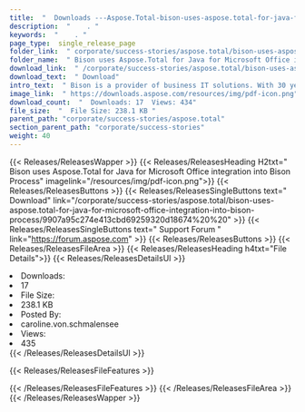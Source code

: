 ```yaml
---
title:  "  Downloads ---Aspose.Total-bison-uses-aspose.total-for-java-for-microsoft-office-integration-into-bison-process . " 
description:  "    . " 
keywords:  "    . " 
page_type:  single_release_page
folder_link:  " corporate/success-stories/aspose.total/bison-uses-aspose.total-for-java-for-microsoft-office-integration-into-bison-process/"
folder_name:  " Bison uses Aspose.Total for Java for Microsoft Office integration into Bison Process"
download_link:  " /corporate/success-stories/aspose.total/bison-uses-aspose.total-for-java-for-microsoft-office-integration-into-bison-process/9907a95c274e413cbd69259320d18674"
download_text:  " Download"
intro_text:  " Bison is a provider of business IT solutions. With 30 years of market experience..."
image_link:  " https://downloads.aspose.com/resources/img/pdf-icon.png"
download_count:  "  Downloads: 17  Views: 434"
file_size:  "  File Size: 238.1 KB "
parent_path: "corporate/success-stories/aspose.total"
section_parent_path: "corporate/success-stories"
weight: 40 
---
```


{{< Releases/ReleasesWapper >}}
  {{< Releases/ReleasesHeading H2txt=" Bison uses Aspose.Total for Java for Microsoft Office integration into Bison Process" imagelink="/resources/img/pdf-icon.png">}}
  {{< Releases/ReleasesButtons >}}
    {{< Releases/ReleasesSingleButtons text=" Download" link="/corporate/success-stories/aspose.total/bison-uses-aspose.total-for-java-for-microsoft-office-integration-into-bison-process/9907a95c274e413cbd69259320d18674%20%20" >}}
    {{< Releases/ReleasesSingleButtons text=" Support Forum " link="https://forum.aspose.com" >}}
  {{< Releases/ReleasesButtons >}}
  {{< Releases/ReleasesFileArea >}}
    {{< Releases/ReleasesHeading h4txt="File Details">}}
    {{< Releases/ReleasesDetailsUl >}}
             <li>Downloads:</li><li>17</li><li>File Size:</li><li>238.1 KB</li><li>Posted By:</li><li>caroline.von.schmalensee</li><li>Views:</li><li>435</li>
    {{< /Releases/ReleasesDetailsUl >}}

  {{< Releases/ReleasesFileFeatures >}}
      
  {{< /Releases/ReleasesFileFeatures >}}
 {{< /Releases/ReleasesFileArea >}}
{{< /Releases/ReleasesWapper >}}


